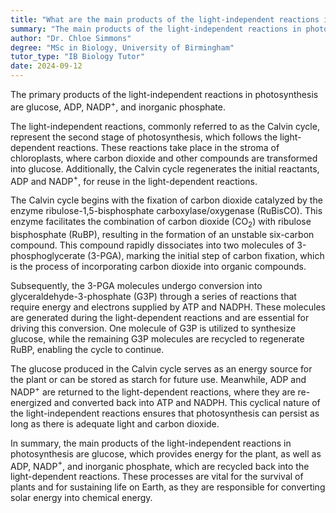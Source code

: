 ```yaml
---
title: "What are the main products of the light-independent reactions in photosynthesis?"
summary: "The main products of the light-independent reactions in photosynthesis are glucose, ADP, NADP+ and inorganic phosphate."
author: "Dr. Chloe Simmons"
degree: "MSc in Biology, University of Birmingham"
tutor_type: "IB Biology Tutor"
date: 2024-09-12
---
```


The primary products of the light-independent reactions in photosynthesis are glucose, ADP, NADP$^+$, and inorganic phosphate.

The light-independent reactions, commonly referred to as the Calvin cycle, represent the second stage of photosynthesis, which follows the light-dependent reactions. These reactions take place in the stroma of chloroplasts, where carbon dioxide and other compounds are transformed into glucose. Additionally, the Calvin cycle regenerates the initial reactants, ADP and NADP$^+$, for reuse in the light-dependent reactions.

The Calvin cycle begins with the fixation of carbon dioxide catalyzed by the enzyme ribulose-1,5-bisphosphate carboxylase/oxygenase (RuBisCO). This enzyme facilitates the combination of carbon dioxide ($\text{CO}_2$) with ribulose bisphosphate (RuBP), resulting in the formation of an unstable six-carbon compound. This compound rapidly dissociates into two molecules of 3-phosphoglycerate (3-PGA), marking the initial step of carbon fixation, which is the process of incorporating carbon dioxide into organic compounds.

Subsequently, the 3-PGA molecules undergo conversion into glyceraldehyde-3-phosphate (G3P) through a series of reactions that require energy and electrons supplied by ATP and NADPH. These molecules are generated during the light-dependent reactions and are essential for driving this conversion. One molecule of G3P is utilized to synthesize glucose, while the remaining G3P molecules are recycled to regenerate RuBP, enabling the cycle to continue.

The glucose produced in the Calvin cycle serves as an energy source for the plant or can be stored as starch for future use. Meanwhile, ADP and NADP$^+$ are returned to the light-dependent reactions, where they are re-energized and converted back into ATP and NADPH. This cyclical nature of the light-independent reactions ensures that photosynthesis can persist as long as there is adequate light and carbon dioxide.

In summary, the main products of the light-independent reactions in photosynthesis are glucose, which provides energy for the plant, as well as ADP, NADP$^+$, and inorganic phosphate, which are recycled back into the light-dependent reactions. These processes are vital for the survival of plants and for sustaining life on Earth, as they are responsible for converting solar energy into chemical energy.
    